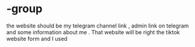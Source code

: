 # -group
the website should be my telegram channel link , admin link on telegram and some information about me . That website will be right the tiktok website form and I used
